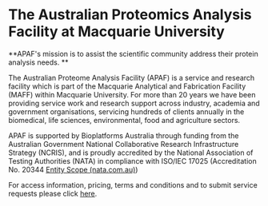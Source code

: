 # The Australian Proteomics Analysis Facility at Macquarie University

**APAF's mission is to assist the scientific community address their protein analysis needs.
**


The Australian Proteome Analysis Facility (APAF) is a service and research facility which is part of the Macquarie Analytical and Fabrication Facility (MAFF) within Macquarie University.  For more than 20 years we have been providing service work and research support across industry, academia and government organisations, servicing hundreds of clients annually in the biomedical, life sciences, environmental, food and agriculture sectors.

APAF is supported by Bioplatforms Australia through funding from the Australian Government National Collaborative Research Infrastructure Strategy (NCRIS), and is proudly accredited by the National Association of Testing Authorities (NATA) in compliance with ISO/IEC 17025 (Accreditation No. 20344 [Entity Scope (nata.com.au)](https://nata.com.au/entity_scope/?AccNo=20344&q1=irn&str=&&AccNo=20344 "Entity Scopre (nanta.com.au)"))

For access information, pricing, terms and conditions and to submit service requests please click [here](https://www.mq.edu.au/research/research-centres-groups-and-facilities/facilities/australian-proteome-analysis-facility/service-requests-pricing-and-access "here").
